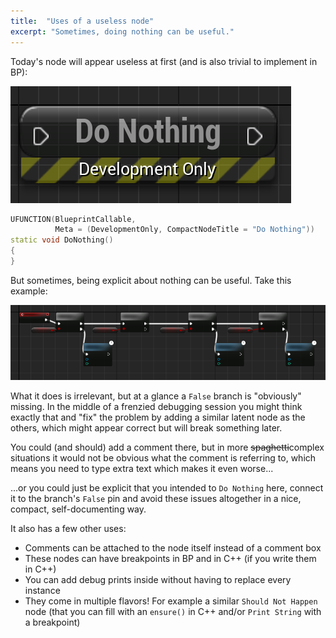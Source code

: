 ```yaml
---
title:  "Uses of a useless node"
excerpt: "Sometimes, doing nothing can be useful."
---
```


Today's node will appear useless at first (and is also trivial to implement in
BP):

![Do Nothing BP node](/images/k2_donothing.png)

```c++
UFUNCTION(BlueprintCallable,
          Meta = (DevelopmentOnly, CompactNodeTitle = "Do Nothing"))
static void DoNothing()
{
}
```

But sometimes, being explicit about nothing can be useful. Take this example:

![Chained BP branch nodes](/images/k2_chain_with_missing_false.png)

What it does is irrelevant, but at a glance a `False` branch is "obviously"
missing. In the middle of a frenzied debugging session you might think exactly
that and "fix" the problem by adding a similar latent node as the others, which
might appear correct but will break something later.

You could (and should) add a comment there, but in more ~~spaghetti~~complex 
situations it would not be obvious what the comment is referring to, which means
you need to type extra text which makes it even worse...

...or you could just be explicit that you intended to `Do Nothing` here, connect
it to the branch's `False` pin and avoid these issues altogether in a nice,
compact, self-documenting way.

It also has a few other uses:

* Comments can be attached to the node itself instead of a comment box
* These nodes can have breakpoints in BP and in C++ (if you write them in C++)
* You can add debug prints inside without having to replace every instance
* They come in multiple flavors! For example a similar `Should Not Happen` node
(that you can fill with an `ensure()` in C++ and/or `Print String` with a
breakpoint)
